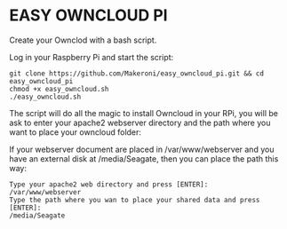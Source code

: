 EASY OWNCLOUD PI
=================

Create your Ownclod with a bash script.

Log in your Raspberry Pi and start the script:

````
git clone https://github.com/Makeroni/easy_owncloud_pi.git && cd easy_owncloud_pi
chmod +x easy_owncloud.sh
./easy_owncloud.sh
````

The script will do all the magic to install Owncloud in your RPi, you will be ask to enter your apache2 webserver directory and the path where you want to place your owncloud folder:

If your webserver document are placed in /var/www/webserver and you have an external disk at /media/Seagate, then you can place the path this way:

````
Type your apache2 web directory and press [ENTER]:
/var/www/webserver
Type the path where you wan to place your shared data and press [ENTER]:
/media/Seagate
````